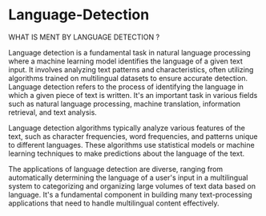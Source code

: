 # Language-Detection
WHAT IS MENT BY LANGUAGE DETECTION ?


Language detection is a fundamental task in natural language processing where a machine learning model identifies the language of a given text input. It involves analyzing text patterns and characteristics, often utilizing algorithms trained on multilingual datasets to ensure accurate detection.
Language detection refers to the process of identifying the language in which a given piece of text is written. It's an important task in various fields such as natural language processing, machine translation, information retrieval, and text analysis.

Language detection algorithms typically analyze various features of the text, such as character frequencies, word frequencies, and patterns unique to different languages. These algorithms use statistical models or machine learning techniques to make predictions about the language of the text.

The applications of language detection are diverse, ranging from automatically determining the language of a user's input in a multilingual system to categorizing and organizing large volumes of text data based on language. It's a fundamental component in building many text-processing applications that need to handle multilingual content effectively.
